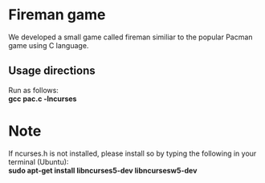 # Fireman game
We developed a small game called fireman similiar to the popular Pacman game using C language. 

## Usage directions
Run as follows:\
**gcc pac.c -lncurses**

# Note
If ncurses.h is not installed, please install so by typing the following in your terminal (Ubuntu):\
**sudo apt-get install libncurses5-dev libncursesw5-dev**
